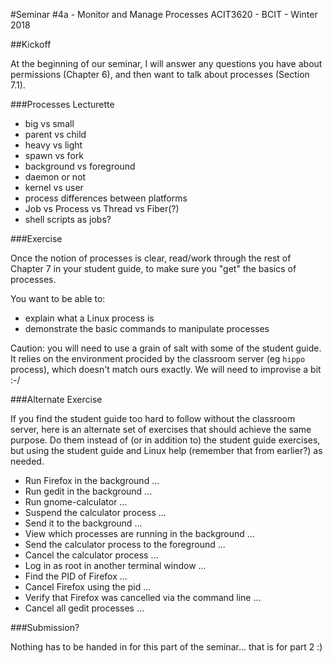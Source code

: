 #Seminar #4a - Monitor and Manage Processes
ACIT3620 - BCIT - Winter 2018

##Kickoff

At the beginning of our seminar, I will answer any questions
you have about permissions (Chapter 6), and then want to
talk about processes (Section 7.1).

###Processes Lecturette

- big vs small
- parent vs child
- heavy vs light
- spawn vs fork
- background vs foreground
- daemon or not
- kernel vs user
- process differences between platforms
- Job vs Process vs Thread vs Fiber(?)
- shell scripts as jobs?

###Exercise

Once the notion of processes is clear, read/work through the
rest of Chapter 7 in your student guide, to make sure
you "get" the basics of processes.

You want to be able to:
- explain what a Linux process is
- demonstrate the basic commands to manipulate processes

Caution: you will need to use a grain of salt with some of the student
guide. It relies on the environment procided by the classroom
server (eg `hippo` process), which doesn't match ours exactly.
We will need to improvise a bit :-/

###Alternate Exercise

If you find the student guide too hard to follow without the classroom server,
here is an alternate set of exercises that should achieve the same purpose.
Do them instead of (or in addition to) the student guide exercises, but
using the student guide and Linux help (remember that from earlier?)
as needed.

- Run Firefox in the background ...
- Run gedit in the background ...
- Run gnome-calculator ...
- Suspend the calculator process ...
- Send it to the background ...
- View which processes are running in the background ...
- Send the calculator process to the foreground ...
- Cancel the calculator process ...
- Log in as root in another terminal window ...
- Find the PID of Firefox ...
- Cancel Firefox using the pid ...
- Verify that Firefox was cancelled via the command line  ...
- Cancel all gedit processes  ...

###Submission?

Nothing has to be handed in for this part of the seminar...
that is for part 2 :)
